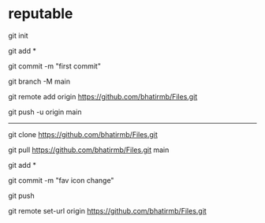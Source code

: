 # reputable

git init

git add *

git commit -m "first commit"

git branch -M main

git remote add origin https://github.com/bhatirmb/Files.git

git push -u origin main

------------------------------------

git clone https://github.com/bhatirmb/Files.git

git pull https://github.com/bhatirmb/Files.git main

git add *

git commit -m "fav icon change"

git push

git remote set-url origin https://github.com/bhatirmb/Files.git 

